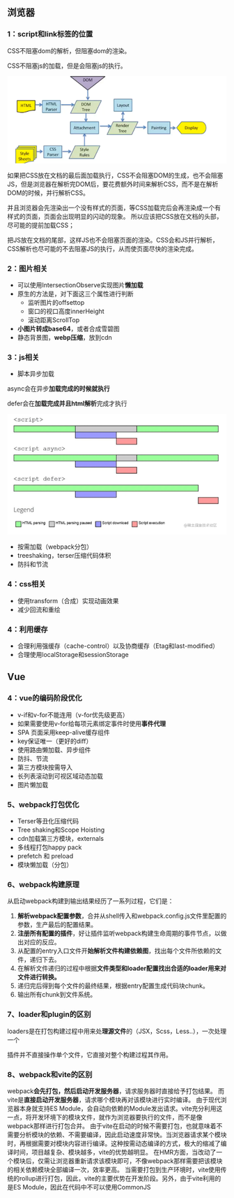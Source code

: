 ## 浏览器

### 1：script和link标签的位置

CSS不阻塞dom的解析，但阻塞dom的渲染。

CSS不阻塞js的加载，但是会阻塞js的执行。

![image-20220329165457243](for_performance.assets/image-20220329165457243.png)

如果把CSS放在文档的最后面加载执行，CSS不会阻塞DOM的生成，也不会阻塞JS，但是浏览器在解析完DOM后，要花费额外时间来解析CSS，而不是在解析DOM的时候，并行解析CSS。

并且浏览器会先渲染出一个没有样式的页面，等CSS加载完后会再渲染成一个有样式的页面，页面会出现明显的闪动的现象。
所以应该把CSS放在文档的头部，尽可能的提前加载CSS；

把JS放在文档的尾部，这样JS也不会阻塞页面的渲染。CSS会和JS并行解析，CSS解析也尽可能的不去阻塞JS的执行，从而使页面尽快的渲染完成。



### 2：图片相关

- 可以使用IntersectionObserve实现图片**懒加载**
- 原生的方法是，对下面这三个属性进行判断
  - 监听图片的offsettop
  - 窗口的视口高度innerHeight
  - 滚动距离ScrollTop
- **小图片转成base64**，或者合成雪碧图
- 静态背景图，**webp压缩**，放到cdn



### 3：js相关

- 脚本异步加载

async会在异步**加载完成的时候就执行**

defer会在**加载完成并且html解析**完成才执行

![image-20220306105710240](for_performance.assets/image-20220306105710240.png)

- 按需加载（webpack分包）
- treeshaking，terser压缩代码体积
- 防抖和节流

### 4：css相关

- 使用transform（合成）实现动画效果
- 减少回流和重绘

### 4：利用缓存

- 合理利用强缓存（cache-control）以及协商缓存（Etag和last-modified）
- 合理使用localStorage和sessionStorage



## Vue

### 4：vue的编码阶段优化

- v-if和v-for不能连用（v-for优先级更高）
- 如果需要使用v-for给每项元素绑定事件时使用**事件代理**
- SPA 页面采用keep-alive缓存组件
- key保证唯一（更好的diff）
- 使用路由懒加载、异步组件
- 防抖、节流
- 第三方模块按需导入
- 长列表滚动到可视区域动态加载
- 图片懒加载

### 5、webpack打包优化

- Terser等丑化压缩代码
- Tree shaking和Scope Hoisting
- cdn加载第三方模块，externals
- 多线程打包happy pack
- prefetch 和 preload
- 模块懒加载（分包）







### 6、webpack构建原理

从启动webpack构建到输出结果经历了一系列过程，它们是：

1. **解析webpack配置参数**，合并从shell传入和webpack.config.js文件里配置的参数，生产最后的配置结果。
2. **注册所有配置的插件**，好让插件监听webpack构建生命周期的事件节点，以做出对应的反应。
3. 从配置的entry入口文件开**始解析文件构建依赖图**，找出每个文件所依赖的文件，递归下去。
4. 在解析文件递归的过程中根据**文件类型和loader配置找出合适的loader用来对文件进行转换。**
5. 递归完后得到每个文件的最终结果，根据entry配置生成代码块chunk。
6. 输出所有chunk到文件系统。



### 7、loader和plugin的区别

loaders是在打包构建过程中用来处**理源文件**的（JSX，Scss，Less..），一次处理一个

插件并不直接操作单个文件，它直接对整个构建过程其作用。



### 8、webpack和vite的区别

webpack**会先打包，然后启动开发服务器**，请求服务器时直接给予打包结果。 而vite是**直接启动开发服务器**，请求哪个模块再对该模块进行实时编译。 由于现代浏览器本身就支持ES Module，会自动向依赖的Module发出请求。vite充分利用这一点，将开发环境下的模块文件，就作为浏览器要执行的文件，而不是像webpack那样进行打包合并。 由于vite在启动的时候不需要打包，也就意味着不需要分析模块的依赖、不需要编译，因此启动速度非常快。当浏览器请求某个模块时，再根据需要对模块内容进行编译。这种按需动态编译的方式，极大的缩减了编译时间，项目越复杂、模块越多，vite的优势越明显。 在HMR方面，当改动了一个模块后，仅需让浏览器重新请求该模块即可，不像webpack那样需要把该模块的相关依赖模块全部编译一次，效率更高。 当需要打包到生产环境时，vite使用传统的rollup进行打包，因此，vite的主要优势在开发阶段。另外，由于vite利用的是ES Module，因此在代码中不可以使用CommonJS